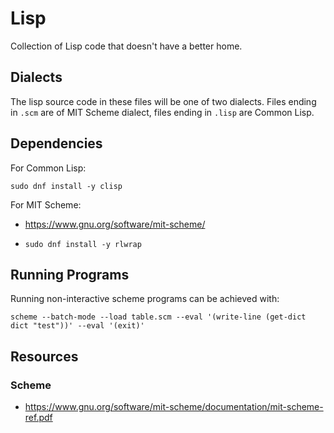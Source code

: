 # Lisp

Collection of Lisp code that doesn't have a better home.

## Dialects

The lisp source code in these files will be one of two dialects. Files ending in `.scm` are of MIT Scheme dialect, files ending in `.lisp` are Common Lisp.

## Dependencies

For Common Lisp:

```
sudo dnf install -y clisp
```

For MIT Scheme:

- https://www.gnu.org/software/mit-scheme/
- ```
  sudo dnf install -y rlwrap
  ```

## Running Programs

Running non-interactive scheme programs can be achieved with:

```
scheme --batch-mode --load table.scm --eval '(write-line (get-dict dict "test"))' --eval '(exit)'
```

## Resources

### Scheme

- https://www.gnu.org/software/mit-scheme/documentation/mit-scheme-ref.pdf
